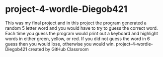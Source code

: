 # project-4-wordle-Diegob421
This was my final project and in this project the program generated a random 5 letter word and you would have to try to guess the correct word. Each time you guess
the program would print out a keyboard and highlight words in either green, yellow, or red. If you did not guess the word in 6 guess then you would lose, otherwise
you would win.
project-4-wordle-Diegob421 created by GitHub Classroom
